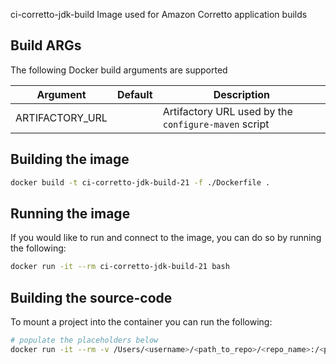 ci-corretto-jdk-build
Image used for Amazon Corretto application builds

## Build ARGs

The following Docker build arguments are supported

| Argument        | Default                                                                   | Description                                          |
| --------------- | ------------------------------------------------------------------------- | ---------------------------------------------------- |
| ARTIFACTORY_URL |                                                                           | Artifactory URL used by the `configure-maven` script |

## Building the image

```sh
docker build -t ci-corretto-jdk-build-21 -f ./Dockerfile .
```

## Running the image

If you would like to run and connect to the image, you can do so by running the following:

```sh
docker run -it --rm ci-corretto-jdk-build-21 bash
```

## Building the source-code

To mount a project into the container you can run the following:

```sh
# populate the placeholders below
docker run -it --rm -v /Users/<username>/<path_to_repo>/<repo_name>:/<path_to_source-code> ci-corretto-jdk-build-21 bash
